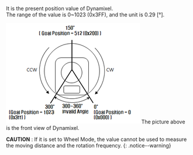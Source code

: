 It is the present position value of Dynamixel.  
The range of the value is 0~1023 (0x3FF), and the unit is 0.29 [&deg;].

![](/assets/images/dxl/dx/dx_series_goal_position.png)
The picture above is the front view of Dynamixel.

**CAUTION** : If it is set to Wheel Mode, the value cannot be used to measure the moving distance and the rotation frequency.
{: .notice--warning}
